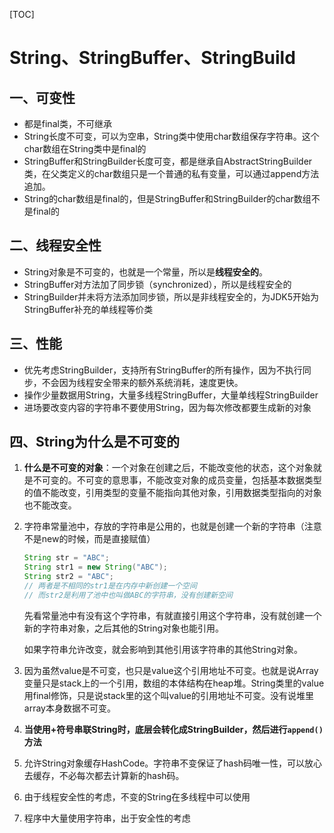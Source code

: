[TOC]

# String、StringBuffer、StringBuild

## 一、可变性

* 都是final类，不可继承
* String长度不可变，可以为空串，String类中使用char数组保存字符串。这个char数组在String类中是final的
* StringBuffer和StringBuilder长度可变，都是继承自AbstractStringBuilder类，在父类定义的char数组只是一个普通的私有变量，可以通过append方法追加。
* String的char数组是final的，但是StringBuffer和StringBuilder的char数组不是final的

## 二、线程安全性

* String对象是不可变的，也就是一个常量，所以是**线程安全的**。
* StringBuffer对方法加了同步锁（synchronized），所以是线程安全的
* StringBuilder并未将方法添加同步锁，所以是非线程安全的，为JDK5开始为StringBuffer补充的单线程等价类

## 三、性能

* 优先考虑StringBuilder，支持所有StringBuffer的所有操作，因为不执行同步，不会因为线程安全带来的额外系统消耗，速度更快。
* 操作少量数据用String，大量多线程StringBuffer，大量单线程StringBuilder
* 进场要改变内容的字符串不要使用String，因为每次修改都要生成新的对象

## 四、String为什么是不可变的

1. **什么是不可变的对象**：一个对象在创建之后，不能改变他的状态，这个对象就是不可变的。不可变的意思事，不能改变对象的成员变量，包括基本数据类型的值不能改变，引用类型的变量不能指向其他对象，引用数据类型指向的对象也不能改变。

2. 字符串常量池中，存放的字符串是公用的，也就是创建一个新的字符串（注意不是new的时候，而是直接赋值）

   ```java
   String str = "ABC";
   String str1 = new String("ABC");
   String str2 = "ABC";
   // 两者是不相同的str1是在内存中新创建一个空间
   // 而str2是利用了池中也叫做ABC的字符串，没有创建新空间
   ```

   

   先看常量池中有没有这个字符串，有就直接引用这个字符串，没有就创建一个新的字符串对象，之后其他的String对象也能引用。

   如果字符串允许改变，就会影响到其他引用该字符串的其他String对象。

3. 因为虽然value是不可变，也只是value这个引用地址不可变。也就是说Array变量只是stack上的一个引用，数组的本体结构在heap堆。String类里的value用final修饰，只是说stack里的这个叫value的引用地址不可变。没有说堆里array本身数据不可变。

4. **当使用+符号串联String时，底层会转化成StringBuilder，然后进行``append()``方法**

5. 允许String对象缓存HashCode。字符串不变保证了hash码唯一性，可以放心去缓存，不必每次都去计算新的hash码。

6. 由于线程安全性的考虑，不变的String在多线程中可以使用

7. 程序中大量使用字符串，出于安全性的考虑
